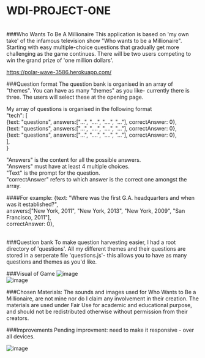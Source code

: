 # WDI-PROJECT-ONE 
<br>
###Who Wants To Be A Millionaire 
This application is based on 'my own take' of the infamous television show "Who wants to be a Millionaire". <br> Starting with easy multiple-choice questions that gradually get more challenging as the game continues. There will be two users competing to win the grand prize of 'one million dollars'.
<br>

<https://polar-wave-3586.herokuapp.com/>

###Question format
The question bank is organised in an array of "themes". You can have as many "themes" as you like- currently there is three. The users will select these at the opening page.

My array of questions is organised in the following format
<br>
"tech": [ <br>
  {text: "questions", answers:["...", "....", "....", "..."], correctAnswer: 0}, <br>
  {text: "questions", answers:["...", "....", "....", "..."], correctAnswer: 0}, <br>
  {text: "questions", answers:["...", "....", "....", "..."], correctAnswer: 0}, <br>
   ], <br>
} <br>

"Answers" is the content for all the possible answers. <br>
"Answers" must have at least 4 multiple choices. <br>
"Text" is the prompt for the question. <br>
"correctAnswer" refers to which answer is the correct one amongst the array. <br>

####For example: 
{text: "Where was the first G.A. headquarters and when was it established?", <br>
answers:["New York, 2011", "New York, 2013", "New York, 2009", "San Francisco, 2011"], <br>
correctAnswer: 0}, <br>
<br>

###Question bank
To make question harvesting easier, I had a root directory of 'questions'. All my different themes and their questions are stored in a serperate file 'questions.js'- this allows you to have as many questions and themes as you'd like. 
<br>

###Visual of Game 
![image](http://i.imgur.com/a2Qrhqo.jpg)
<br>
![image](http://i.imgur.com/L8IIO3m.png)
<br>

###Chosen Materials:
The sounds and images used for Who Wants to Be a Millionaire, are not mine nor do I claim any involvement in their creation. The materials are used under Fair Use for academic and educational purpose, and should not be redistributed otherwise without permission from their creators.
<br>


###Improvements 
Pending improvment: need to make it responsive - over all devices.

![image](http://i.imgur.com/rT3E3TM.png)
